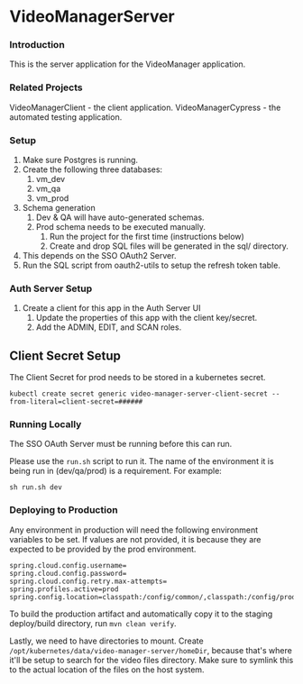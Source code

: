 # VideoManagerServer

### Introduction

This is the server application for the VideoManager application.

### Related Projects

VideoManagerClient - the client application.
VideoManagerCypress - the automated testing application.

### Setup

1. Make sure Postgres is running.
2. Create the following three databases:
    1. vm_dev
    2. vm_qa
    3. vm_prod
3. Schema generation
    1. Dev & QA will have auto-generated schemas.
    2. Prod schema needs to be executed manually.
        1. Run the project for the first time (instructions below)
        2. Create and drop SQL files will be generated in the sql/ directory.
4. This depends on the SSO OAuth2 Server.
5. Run the SQL script from oauth2-utils to setup the refresh token table.

### Auth Server Setup

1. Create a client for this app in the Auth Server UI
    1. Update the properties of this app with the client key/secret.
    1. Add the ADMIN, EDIT, and SCAN roles.
    
## Client Secret Setup

The Client Secret for prod needs to be stored in a kubernetes secret.

```
kubectl create secret generic video-manager-server-client-secret --from-literal=client-secret=######
```

### Running Locally

The SSO OAuth Server must be running before this can run.

Please use the `run.sh` script to run it. The name of the environment it is being run in (dev/qa/prod) is a requirement. For example:

`sh run.sh dev`

### Deploying to Production

Any environment in production will need the following environment variables to be set. If values are not provided, it is because they are expected to be provided by the prod environment.

```
spring.cloud.config.username=
spring.cloud.config.password=
spring.cloud.config.retry.max-attempts=
spring.profiles.active=prod
spring.config.location=classpath:/config/common/,classpath:/config/prod/
```

To build the production artifact and automatically copy it to the staging deploy/build directory, run `mvn clean verify`.

Lastly, we need to have directories to mount. Create `/opt/kubernetes/data/video-manager-server/homeDir`, because that's where it'll be setup to search for the video files directory. Make sure to symlink this to the actual location of the files on the host system.